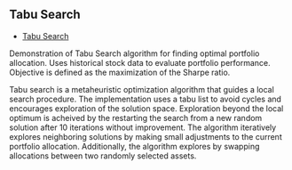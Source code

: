 ## Tabu Search
- [Tabu Search](#tabu-search/tabu-search.py)

Demonstration of Tabu Search algorithm for finding optimal portfolio allocation.
Uses historical stock data to evaluate portfolio performance.
Objective is defined as the maximization of the Sharpe ratio.

Tabu search is a metaheuristic optimization algorithm that guides a local search procedure.
The implementation uses a tabu list to avoid cycles and encourages exploration of the solution space.
Exploration beyond the local optimum is acheived by the restarting the search from a new random solution after 10 iterations without improvement.
The algorithm iteratively explores neighboring solutions by making small adjustments to the current portfolio allocation.
Additionally, the algorithm explores by swapping allocations between two randomly selected assets.
